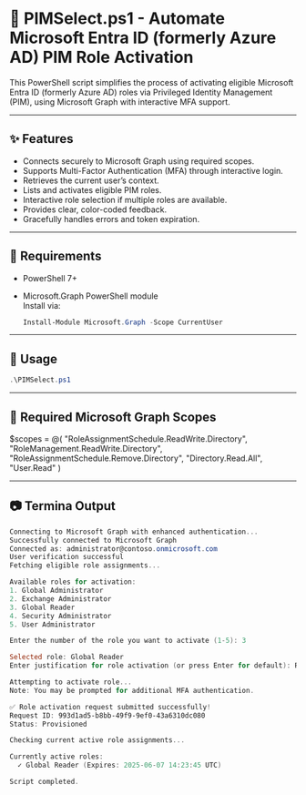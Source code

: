 # 🔐 PIMSelect.ps1 - Automate Microsoft Entra ID (formerly Azure AD) PIM Role Activation

This PowerShell script simplifies the process of activating eligible Microsoft Entra ID (formerly Azure AD) roles via Privileged Identity Management (PIM), using Microsoft Graph with interactive MFA support.

---

## ✨ Features

- Connects securely to Microsoft Graph using required scopes.
- Supports Multi-Factor Authentication (MFA) through interactive login.
- Retrieves the current user’s context.
- Lists and activates eligible PIM roles.
- Interactive role selection if multiple roles are available.
- Provides clear, color-coded feedback.
- Gracefully handles errors and token expiration.

---

## 🔧 Requirements

- PowerShell 7+
- Microsoft.Graph PowerShell module  
  Install via:

  ```powershell
  Install-Module Microsoft.Graph -Scope CurrentUser

---

## 🚀 Usage
```powershell
.\PIMSelect.ps1
```

---

## 🔐 Required Microsoft Graph Scopes

$scopes = @(
    "RoleAssignmentSchedule.ReadWrite.Directory",
    "RoleManagement.ReadWrite.Directory",
    "RoleAssignmentSchedule.Remove.Directory",
    "Directory.Read.All",
    "User.Read"
)

---

## 📷 Termina Output

```powershell
Connecting to Microsoft Graph with enhanced authentication...
Successfully connected to Microsoft Graph
Connected as: administrator@contoso.onmicrosoft.com
User verification successful
Fetching eligible role assignments...

Available roles for activation:
1. Global Administrator
2. Exchange Administrator
3. Global Reader
4. Security Administrator
5. User Administrator

Enter the number of the role you want to activate (1-5): 3

Selected role: Global Reader
Enter justification for role activation (or press Enter for default): Reviewing tenant-wide configuration for upcoming internal audit.

Attempting to activate role...
Note: You may be prompted for additional MFA authentication.

✅ Role activation request submitted successfully!
Request ID: 993d1ad5-b8bb-49f9-9ef0-43a6310dc080
Status: Provisioned

Checking current active role assignments...

Currently active roles:
  ✓ Global Reader (Expires: 2025-06-07 14:23:45 UTC)

Script completed.
```
